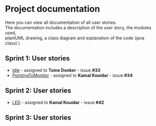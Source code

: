 # Project documentation


Here you can view all documentation of all user stories.\
The documentation includes a description of the user story, the modules used,\
plantUML drawing, a class diagram and explanation of the code (java class).\

## Sprint 1: User stories
- [Idle](../docs/javaClasses/Idle.md) - assigned to **Toine Donker** - issue **#33**
- [PointingToMonitor](../docs/javaClasses/PointingToMonitor.md) - assigned to **Kamal Kouidar** - issue **#34** 



## Sprint 2: User stories
- [LED](../docs/javaClasses/LED.md) - assigned to **Kamal Kouidar** - issue **#42** 



## Sprint 3: User stories
